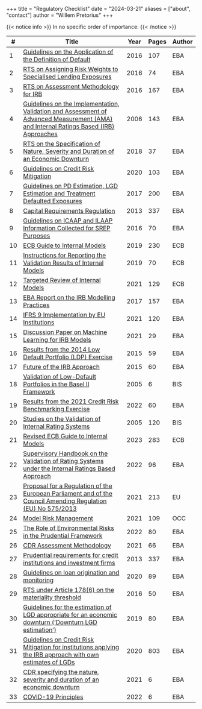 +++
title = "Regulatory Checklist"
date = "2024-03-21"
aliases = ["about", "contact"]
author = "Willem Pretorius"
+++

{{< notice info >}}
In no specific order of importance:
{{< /notice >}}

| # | Title | Year | Pages | Author |
|---|------|------|-------|-----------|
| 1 | [Guidelines on the Application of the Definition of Default](https://www.eba.europa.eu/sites/default/documents/files/documents/10180/1597103/004d3356-a9dc-49d1-aab1-3591f4d42cbb/Final%20Report%20on%20Guidelines%20on%20default%20definition%20%28EBA-GL-2016-07%29.pdf?retry=1) | 2016 | 107 | EBA |
| 2 | [RTS on Assigning Risk Weights to Specialised Lending Exposures](https://www.eba.europa.eu/sites/default/documents/files/documents/10180/1489608/e915f563-acba-485d-a05a-0756ce8360dd/EBA-2016-RTS-02%20%28Final%20RTS%20on%20specialised%20lending%20exposures%29.pdf?retry=1) | 2016 | 74 | EBA |
| 3 | [RTS on Assessment Methodology for IRB](https://www.eba.europa.eu/sites/default/documents/files/documents/10180/1525916/e8373cbc-cc4b-4dd9-83b5-93c9657a39f0/Final%20Draft%20RTS%20on%20Assessment%20Methodology%20for%20IRB.pdf?retry=1) | 2016 | 167 | EBA |
| 4 | [Guidelines on the Implementation, Validation and Assessment of Advanced Measurement (AMA) and Internal Ratings Based (IRB) Approaches](https://www.eba.europa.eu/sites/default/documents/files/documents/10180/16094/525151b9-ea22-42b2-bd28-00e35a0add7e/GL10.pdf?retry=1) | 2006 | 143 | EBA |
| 5 | [RTS on the Specification of Nature, Severity and Duration of an Economic Downturn](https://www.eba.europa.eu/sites/default/documents/files/documents/10180/2459703/3136b895-0dfb-454f-8984-beddb888b8cc/EBA%20BS%202018%20xxx%20%28Final%20draft%20RTS%20on%20economic%20downturn%29_final%20%28002%29.pdf?retry=1) | 2018 | 37 | EBA |
| 6 | [Guidelines on Credit Risk Mitigation](https://www.eba.europa.eu/sites/default/documents/files/document_library/Publications/Guidelines/2020/Guidelines%20on%20Credit%20Risk%20Mitigation%20for%20institutions%20applying%20the%20IRB%20approach%20with%20own%20estimates%20of%20LGDs/883366/Guidelines%20on%20CRM%20for%20A-IRB%20institutions.pdf) | 2020 | 103 | EBA |
| 7 | [Guidelines on PD Estimation, LGD Estimation and Treatment Defaulted Exposures](https://www.eba.europa.eu/sites/default/documents/files/documents/10180/2033363/6b062012-45d6-4655-af04-801d26493ed0/Guidelines%20on%20PD%20and%20LGD%20estimation%20%28EBA-GL-2017-16%29.pdf?retry=1) | 2017 | 200 | EBA |
| 8 | [Capital Requirements Regulation](https://www.eba.europa.eu/regulation-and-policy/single-rulebook/interactive-single-rulebook/108255) | 2013 | 337 | EBA |
| 9 | [Guidelines on ICAAP and ILAAP Information Collected for SREP Purposes](https://www.eba.europa.eu/sites/default/documents/files/documents/10180/1645611/6fa080b6-059d-4b41-95c7-9c5edb8cba81/Final%20report%20on%20Guidelines%20on%20ICAAP%20ILAAP%20%28EBA-GL-2016-10%29.pdf?retry=1) | 2016 | 70 | EBA |
| 10 | [ECB Guide to Internal Models](https://www.bankingsupervision.europa.eu/ecb/pub/pdf/ssm.guidetointernalmodels_consolidated_201910~97fd49fb08.en.pdf) | 2019 | 230 | ECB |
| 11 | [Instructions for Reporting the Validation Results of Internal Models](https://www.bankingsupervision.europa.eu/banking/tasks/internal_models/shared/pdf/instructions_validation_reporting_credit_risk.en.pdf) | 2019 | 70 | ECB |
| 12 | [Targeted Review of Internal Models](https://www.bankingsupervision.europa.eu/ecb/pub/pdf/ssm.trim_project_report~aa49bb624c.en.pdf) | 2021 | 129 | ECB |
| 13 | [EBA Report on the IRB Modelling Practices](https://www.eba.europa.eu/sites/default/documents/files/documents/10180/1720738/0212ecde-426d-4e18-84f8-04b036dcce00/EBA%20Report%20on%20IRB%20modelling%20practices.pdf?retry=1) | 2017 | 157 | EBA |
| 14 | [IFRS 9 Implementation by EU Institutions](https://www.eba.europa.eu/sites/default/documents/files/document_library/Publications/Reports/2021/1024609/IFRS9%20monitoring%20report.pdf) | 2021 | 120 | EBA |
| 15 | [Discussion Paper on Machine Learning for IRB Models](https://www.eba.europa.eu/sites/default/documents/files/document_library/Publications/Discussions/2022/Discussion%20on%20machine%20learning%20for%20IRB%20models/1023883/Discussion%20paper%20on%20machine%20learning%20for%20IRB%20models.pdf) | 2021 | 29 | EBA |
| 16 | [Results from the 2014 Low Default Portfolio (LDP) Exercise](https://www.eba.europa.eu/sites/default/documents/files/documents/10180/950548/b3adc4f7-653d-408d-b950-da2e4229e294/EBA%20results%20from%20the%202014%20Low%20Default%20portfolio%20%28LDP%29%20exercise.pdf?retry=1) | 2015 | 59 | EBA |
| 17 | [Future of the IRB Approach](https://www.eba.europa.eu/sites/default/documents/files/documents/10180/1003460/9a61536d-0585-4644-b75b-f36d45f528b6/EBA-DP-2015-01%20DP%20on%20the%20future%20of%20IRB%20approach.pdf?retry=1) | 2015 | 60 | EBA |
| 18 | [Validation of Low-Default Portfolios in the Basel II Framework](https://www.bis.org/publ/bcbs_nl6.pdf) | 2005 | 6 | BIS |
| 19 | [Results from the 2021 Credit Risk Benchmarking Exercise](https://www.eba.europa.eu/sites/default/documents/files/document_library/Publications/Reports/2022/1027369/EBA%20Report%20on%20the%202021%20Credit%20Risk%20Benchmarking%20Exercise.pdf) | 2022 | 60 | EBA |
| 20 | [Studies on the Validation of Internal Rating Systems](https://www.bis.org/publ/bcbs_wp14.pdf) | 2005 | 120 | BIS |
| 21 | [Revised ECB Guide to Internal Models](https://www.bankingsupervision.europa.eu/legalframework/publiccons/pdf/ssm.pubcon230622_guide.en.pdf) | 2023 | 283 | ECB |
| 22 | [Supervisory Handbook on the Validation of Rating Systems under the Internal Ratings Based Approach](https://www.eba.europa.eu/sites/default/documents/files/document_library/Publications/Consultations/2022/Consultation%20Paper%20on%20supervisory%20handbook%20on%20the%20validation%20of%20rating%20systems%20under%20the%20Internal%20Ratings%20Based%20approach/1037435/Consultation%20paper%20on%20the%20supervisory%20handbook%20on%20the%20validation%20of%20IRB%20rating%20systems.pdf) | 2022 | 96 | EBA |
| 23 | [Proposal for a Regulation of the European Parliament and of the Council Amending Regulation (EU) No 575/2013](https://eur-lex.europa.eu/resource.html?uri=cellar:14dcf18a-37cd-11ec-8daf-01aa75ed71a1.0001.02/DOC_1&format=PDF) | 2021 | 213 | EU |
| 24 | [Model Risk Management](https://www.occ.treas.gov/publications-and-resources/publications/comptrollers-handbook/files/model-risk-management/pub-ch-model-risk.pdf) | 2021 | 109 | OCC |
| 25 | [The Role of Environmental Risks in the Prudential Framework](https://www.eba.europa.eu/sites/default/documents/files/document_library/Publications/Discussions/2022/Discussion%20paper%20on%20the%20role%20of%20environmental%20risk%20in%20the%20prudential%20framework/1031947/Discussion%20paper%20on%20role%20of%20ESG%20risks%20in%20prudential%20framework.pdf) | 2022 | 80 | EBA |
| 26 | [CDR Assessment Methodology](https://eur-lex.europa.eu/legal-content/EN/TXT/PDF/?uri=CELEX:32022R0439) | 2021 | 66 | EBA |
| 27 | [Prudential requirements for credit institutions and investment firms](https://eur-lex.europa.eu/legal-content/EN/TXT/?uri=celex%3A32013R0575) | 2013 | 337 | EBA |
| 28 | [Guidelines on loan origination and monitoring](https://www.eba.europa.eu/sites/default/files/document_library/Publications/Guidelines/2020/Guidelines%20on%20loan%20origination%20and%20monitoring/884283/EBA%20GL%202020%2006%20Final%20Report%20on%20GL%20on%20loan%20origination%20and%20monitoring.pdf) | 2020 | 89 | EBA |
| 29 | [RTS under Article 178(6) on the materiality threshold](https://www.eba.europa.eu/activities/single-rulebook/regulatory-activities/credit-risk/regulatory-technical-standards-3) | 2016 | 50 | EBA |
| 30 | [Guidelines for the estimation of LGD appropriate for an economic downturn (‘Downturn LGD estimation’)](https://www.eba.europa.eu/publications-and-media/press-releases/eba-publishes-final-guidelines-estimation-lgd-under-economic) | 2019 | 80 | EBA |
| 31 | [Guidelines on Credit Risk Mitigation for institutions applying the IRB approach with own estimates of LGDs](https://www.eba.europa.eu/guidelines-credit-risk-mitigation-institutions-applying-irb-approach-own-estimates-lgds) | 2020 | 803 | EBA |
| 32 | [CDR specifying the nature, severity and duration of an economic downturn](https://eur-lex.europa.eu/eli/reg_del/2021/930/oj) | 2021 | 6 | EBA |
| 33 | [COVID-19 Principles](https://www.eba.europa.eu/publications-and-media/press-releases/eba-clarifies-use-covid-19-impacted-data-internal-credit-risk) | 2022 | 6 | EBA |

